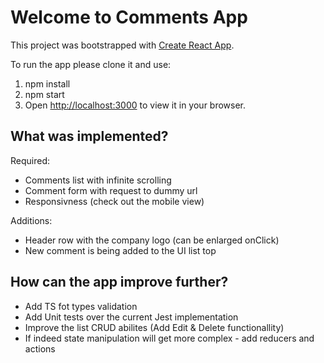 # Welcome to Comments App

This project was bootstrapped with [Create React App](https://github.com/facebook/create-react-app).

To run the app please clone it and use:
1. npm install
2. npm start
3. Open [http://localhost:3000](http://localhost:3000) to view it in your browser.

## What was implemented?

Required:
- Comments list with infinite scrolling
- Comment form with request to dummy url
- Responsivness (check out the mobile view)

Additions:
- Header row with the company logo (can be enlarged onClick)
- New comment is being added to the UI list top 

## How can the app improve further?

- Add TS fot types validation
- Add Unit tests over the current Jest implementation
- Improve the list CRUD abilites (Add Edit & Delete functionallity)
- If indeed state manipulation will get more complex - add reducers and actions

